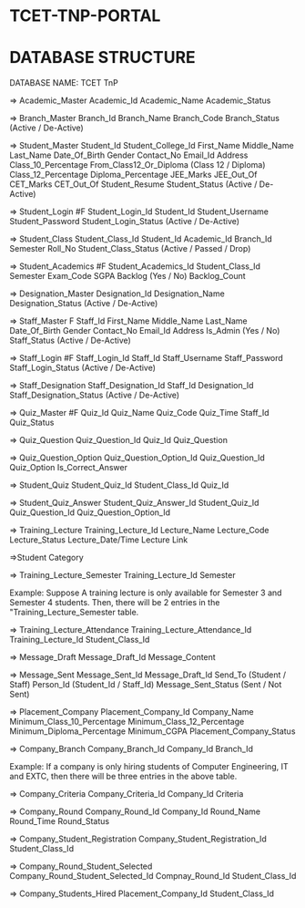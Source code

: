 # TCET-TNP-PORTAL

<!-- Semester
Semester 1 - 1
Semester 2 - 2
Semester 3 - 3
Semester 4 - 4
Semester 5 - 5
Semester 6 - 6
Semester 7 - 7
Semester 8 - 8 -->

# DATABASE STRUCTURE

DATABASE NAME: TCET TnP

=> Academic_Master
Academic_Id
Academic_Name
Academic_Status

=> Branch_Master
Branch_Id
Branch_Name
Branch_Code
Branch_Status (Active / De-Active)

=> Student_Master
Student_Id
Student_College_Id
First_Name
Middle_Name
Last_Name
Date_Of_Birth
Gender
Contact_No
Email_Id
Address
Class_10_Percentage
From_Class12_Or_Diploma (Class 12 / Diploma)
Class_12_Percentage
Diploma_Percentage
JEE_Marks
JEE_Out_Of
CET_Marks
CET_Out_Of
Student_Resume
Student_Status (Active / De-Active)

=> Student_Login #F
Student_Login_Id
Student_Id
Student_Username
Student_Password
Student_Login_Status (Active / De-Active)

=> Student_Class
Student_Class_Id
Student_Id
Academic_Id
Branch_Id
Semester
Roll_No
Student_Class_Status (Active / Passed / Drop)

=> Student_Academics #F
Student_Academics_Id
Student_Class_Id
Semester
Exam_Code
SGPA
Backlog (Yes / No)
Backlog_Count

=> Designation_Master
Designation_Id
Designation_Name
Designation_Status (Active / De-Active)

=> Staff_Master F
Staff_Id
First_Name
Middle_Name
Last_Name
Date_Of_Birth
Gender
Contact_No
Email_Id
Address
Is_Admin (Yes / No)
Staff_Status (Active / De-Active)

=> Staff_Login #F
Staff_Login_Id
Staff_Id
Staff_Username
Staff_Password
Staff_Login_Status (Active / De-Active)

=> Staff_Designation
Staff_Designation_Id
Staff_Id
Designation_Id
Staff_Designation_Status (Active / De-Active)

=> Quiz_Master #F
Quiz_Id
Quiz_Name
Quiz_Code
Quiz_Time
Staff_Id
Quiz_Status

=> Quiz_Question
Quiz_Question_Id
Quiz_Id
Quiz_Question

=> Quiz_Question_Option
Quiz_Question_Option_Id
Quiz_Question_Id
Quiz_Option
Is_Correct_Answer

=> Student_Quiz
Student_Quiz_Id
Student_Class_Id
Quiz_Id

=> Student_Quiz_Answer
Student_Quiz_Answer_Id
Student_Quiz_Id
Quiz_Question_Id
Quiz_Question_Option_Id

=> Training_Lecture
Training_Lecture_Id
Lecture_Name
Lecture_Code
Lecture_Status
Lecture_Date/Time
Lecture Link

=>Student Category

=> Training_Lecture_Semester
Training_Lecture_Id
Semester

Example: Suppose A training lecture is only available for Semester 3 and Semester 4 students. Then, there will be 2 entries in the "Training_Lecture_Semester table.

=> Training_Lecture_Attendance
Training_Lecture_Attendance_Id
Training_Lecture_Id
Student_Class_Id

=> Message_Draft
Message_Draft_Id
Message_Content

=> Message_Sent
Message_Sent_Id
Message_Draft_Id
Send_To (Student / Staff)
Person_Id (Student_Id / Staff_Id)
Message_Sent_Status (Sent / Not Sent)

=> Placement_Company
Placement_Company_Id
Company_Name
Minimum_Class_10_Percentage
Minimum_Class_12_Percentage
Minimum_Diploma_Percentage
Minimum_CGPA
Placement_Company_Status

=> Company_Branch
Company_Branch_Id
Company_Id
Branch_Id

Example: If a company is only hiring students of Computer Engineering, IT and EXTC, then there will be three entries in the above table.

=> Company_Criteria
Company_Criteria_Id
Company_Id
Criteria

=> Company_Round
Company_Round_Id
Company_Id
Round_Name
Round_Time
Round_Status

=> Company_Student_Registration
Company_Student_Registration_Id
Student_Class_Id

=> Company_Round_Student_Selected
Company_Round_Student_Selected_Id
Compnay_Round_Id
Student_Class_Id

=> Company_Students_Hired
Placement_Company_Id
Student_Class_Id
